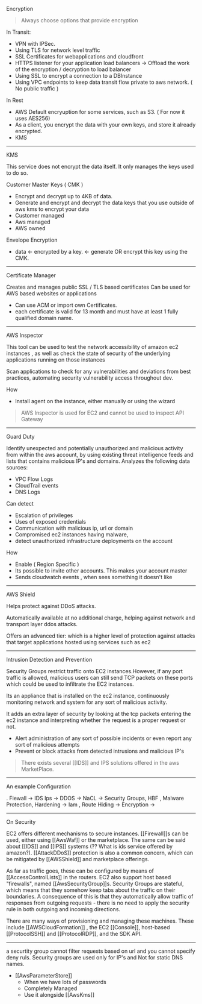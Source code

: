 Encryption

> Always choose options that provide encryption

In Transit:

- VPN with IPSec.
- Using TLS for network level traffic
- SSL Certificates for webapplications and cloudfront
- HTTPS listener for your application load balancers -> Offload the work of the encryption / decryption to load balancer
- Using SSL to encrypt a connection to a DBInstance
- Using VPC endpoints to keep data transit flow private to aws network. ( No public traffic )

In Rest

- AWS Default encryuption for some services, such as S3.  ( For now it uses AES256)
- As a client, you encrypt the data with your own keys, and store it already encrypted.
- KMS

___

KMS

This service does not encrypt the data itself. It only manages the keys used to do so.

Customer Master Keys ( CMK )

- Encrypt and decrypt up to 4KB of data.
- Generate and encrypt and decrypt the data keys that you use outside of aws kms to encrypt your data
- Customer managed
- Aws managed
- AWS owned

Envelope Encryption

- data <- encrypted by a key. <- generate OR  encrypt this key using the CMK.

___

Certificate Manager

Creates and manages public SSL / TLS based certificates
Can be used for AWS based websites or applications

- Can use ACM or import own Certificates.
- each certificate is valid for 13 month and must have at least 1 fully qualified domain name.

___

AWS Inspector

This tool can be used to test the network accessibility of amazon ec2 instances , as well as check the state of security of the underlying applications running on those instances

Scan applications to check for any vulnerabilities and deviations from best practices, automating security vulnerability access throughout dev.

How

- Install agent on the instance, either manually or using the wizard

> AWS Inspector is used for EC2 and cannot be used to inspect API Gateway

___

Guard Duty

Identify unexpected and potentially unauthorized and malicious activity from within the aws account, by using existing threat intelligence feeds and lists that contains malicious IP's and domains. Analyzes the following data sources:

- VPC Flow Logs
- CloudTrail events
- DNS Logs

Can detect

- Escalation of privileges
- Uses of exposed credentials
- Communication with malicious ip, url or domain
- Compromised ec2 instances having malware,
- detect unauthorized infrastructure deployments on the account

How

- Enable ( Region Specific )
- Its possible to invite other accounts. This makes your account master
- Sends cloudwatch events , when sees something it doesn't like

___

AWS Shield

Helps protect against DDoS attacks.

Automatically available at no additional charge, helping against network and transport layer ddos attacks.

Offers an advanced tier: which is a higher level of protection against attacks that target applications hosted using services such as ec2

___

Intrusion Detection and Prevention

Security Groups restrict traffic onto EC2 instances.However, if any port traffic is allowed, malicious users can still send TCP packets on these ports which could be used to infiltrate the EC2 instances.

Its an appliance that is installed on the ec2 instance, continuously monitoring network and system for any sort of malicious activity.

It adds an extra layer of security by looking at the tcp packets entering the ec2 instance and interpreting whether the request is a proper request or not.

- Alert administration of any sort of possible incidents or even report any sort of malicious attempts
- Prevent or block attacks from detected intrusions and malicious IP's

> There exists several [[IDS]] and IPS solutions offered in the aws MarketPlace.

___

An example Configuration

. Fiewall -> IDS Ips -> DDOS -> NaCL -> Security Groups, HBF , Malware Protection, Hardening  -> Iam  , Route Hiding -> Encryption ->

___

On Security

EC2 offers different mechanisms to secure instances. [[Firewall]]s can be used, either using [[AwsWaf]]  or the marketplace. The same can be said about [[IDS]] and [[IPS]] systems (?? What is ids service offered by amazon?).  [[AttackDDoS]] protection is also a common concern, which can be mitigated by [[AWSShield]] and marketplace offerings.

As far as traffic goes, these can be configured by means of [[AccessControlLists]] in the routers. EC2 also support host based "firewalls", named [[AwsSecurityGroup]]s.
Security Groups are stateful, which means that they somehow keep tabs about the traffic on their boundaries. A consequence of this is that they automatically allow traffic of responses from outgoing requests - there is no need to apply the security rule in both outgoing and incoming directions.

There are many ways of provisioning and managing these machines. These include [[AWSCloudFormation]] , the EC2 [[Console]], host-based [[ProtocolSSH]] and [[ProtocolRDP]], and the SDK API.

___

a securtity group cannot filter requests based on url and you cannot specify deny ruls. Security groups are used only for IP's and Not for static DNS names.

- [[AwsParameterStore]]
  - When we have lots of passwords
  - Completely Managed
  - Use it alongside [[AwsKms]]
